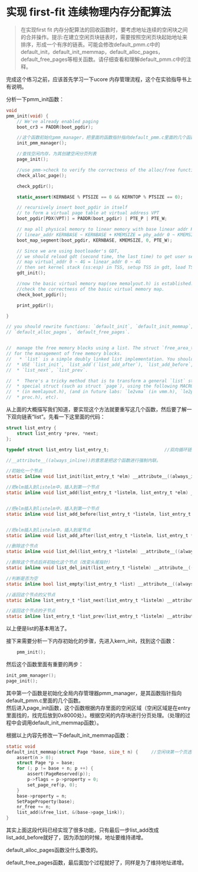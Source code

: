 # 实现 first-fit 连续物理内存分配算法
>在实现first fit 内存分配算法的回收函数时，要考虑地址连续的空闲块之间的合并操作。提示:在建立空闲页块链表时，需要按照空闲页块起始地址来排序，形成一个有序的链表。可能会修改default_pmm.c中的default_init，default_init_memmap，default_alloc_pages， default_free_pages等相关函数。请仔细查看和理解default_pmm.c中的注释。

完成这个练习之前，应该首先学习一下ucore 内存管理流程，这个在实验指导书上有说明。

分析一下pmm_init函数：
```c
void
pmm_init(void) {
    // We've already enabled paging
    boot_cr3 = PADDR(boot_pgdir);

    //这个函数初始化pmm_manager，把里面的函数指针指向default_pmm.c里面的几个函数
    init_pmm_manager();

    //查找空闲内存，为其创建空闲分页列表
    page_init();

    //use pmm->check to verify the correctness of the alloc/free function in a pmm
    check_alloc_page();

    check_pgdir();

    static_assert(KERNBASE % PTSIZE == 0 && KERNTOP % PTSIZE == 0);

    // recursively insert boot_pgdir in itself
    // to form a virtual page table at virtual address VPT
    boot_pgdir[PDX(VPT)] = PADDR(boot_pgdir) | PTE_P | PTE_W;

    // map all physical memory to linear memory with base linear addr KERNBASE
    // linear_addr KERNBASE ~ KERNBASE + KMEMSIZE = phy_addr 0 ~ KMEMSIZE
    boot_map_segment(boot_pgdir, KERNBASE, KMEMSIZE, 0, PTE_W);

    // Since we are using bootloader's GDT,
    // we should reload gdt (second time, the last time) to get user segments and the TSS
    // map virtual_addr 0 ~ 4G = linear_addr 0 ~ 4G
    // then set kernel stack (ss:esp) in TSS, setup TSS in gdt, load TSS
    gdt_init();

    //now the basic virtual memory map(see memalyout.h) is established.
    //check the correctness of the basic virtual memory map.
    check_boot_pgdir();

    print_pgdir();

}

```

```c
// you should rewrite functions: `default_init`, `default_init_memmap`,
// `default_alloc_pages`, `default_free_pages`.


//  manage the free memory blocks using a list. The struct `free_area_t` is used
// for the management of free memory blocks.
//   * `list` is a simple doubly linked list implementation. You should know how to
//  * USE `list_init`, `list_add`(`list_add_after`), `list_add_before`, `list_del`,
//  * `list_next`, `list_prev`.

//  *  There's a tricky method that is to transform a general `list` struct to a
//  * special struct (such as struct `page`), using the following MACROs: `le2page`
//  * (in memlayout.h), (and in future labs: `le2vma` (in vmm.h), `le2proc` (in
//  * proc.h), etc).

```

从上面的大概描写我们知道，要实现这个方法就要重写这几个函数，然后要了解一下双向链表“list”。先看一下这里面的代码：
```c
struct list_entry {
    struct list_entry *prev, *next;
};

typedef struct list_entry list_entry_t;                     //双向循环链表

//__attribute__((always_inline))的意思是把这个函数进行强制内联。

//初始化一个节点
static inline void list_init(list_entry_t *elm) __attribute__((always_inline));

//把elm插入到listelm中，插入到第一个节点
static inline void list_add(list_entry_t *listelm, list_entry_t *elm) __attribute__((always_inline));


//把elm插入到listelm中，插入到第一个节点
static inline void list_add_before(list_entry_t *listelm, list_entry_t *elm) __attribute__((always_inline));


//把elm插入到listelm中，插入到尾节点
static inline void list_add_after(list_entry_t *listelm, list_entry_t *elm) __attribute__((always_inline));

//删除这个节点
static inline void list_del(list_entry_t *listelm) __attribute__((always_inline));

//删除这个节点后并初始化这个节点（改变头尾指针）
static inline void list_del_init(list_entry_t *listelm) __attribute__((always_inline));

//判断是否为空
static inline bool list_empty(list_entry_t *list) __attribute__((always_inline));

//返回这个节点的父节点
static inline list_entry_t *list_next(list_entry_t *listelm) __attribute__((always_inline));

//返回这个节点的子节点
static inline list_entry_t *list_prev(list_entry_t *listelm) __attribute__((always_inline));

```
以上便是list的基本用法了。


接下来需要分析一下内存初始化的步骤，先进入kern_init，找到这个函数：
```c
    pmm_init(); 
```
然后这个函数里面有重要的两步：
```c
init_pmm_manager();
page_init();
```
其中第一个函数是初始化全局内存管理器pmm_manager，是其函数指针指向default_pmm.c里面的几个函数。<br/>然后进入page_init函数，这个函数根据内存里面的空闲区域（空闲区域是在entry里面找的，找完后放到0x8000处）。根据空闲的内存块进行分页处理。（处理的过程中会调用default_init_memmap函数）。


根据以上内容先修改一下default_init_memmap函数：
```c
static void
default_init_memmap(struct Page *base, size_t n) {     //空闲块第一个页选项地址，n表示有n个空闲页
    assert(n > 0);
    struct Page *p = base;
    for (; p != base + n; p ++) {
        assert(PageReserved(p));
        p->flags = p->property = 0;
        set_page_ref(p, 0);
    }
    base->property = n;
    SetPageProperty(base);
    nr_free += n;
    list_add(&free_list, &(base->page_link));
}
```
其实上面这段代码已经实现了很多功能，只有最后一步list_add改成list_add_before就好了，因为添加的时候，地址要维持递增。

default_alloc_pages函数没什么要改的。

default_free_pages函数，最后面加个过程就好了，同样是为了维持地址递增。
